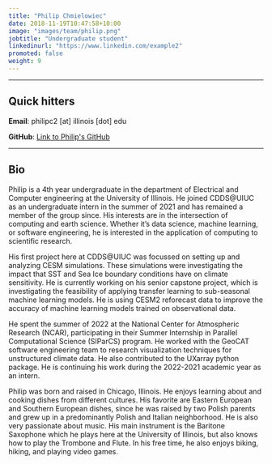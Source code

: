 ```yaml
---
title: "Philip Chmielowiec"
date: 2018-11-19T10:47:58+10:00
image: "images/team/philip.png"
jobtitle: "Undergraduate student"
linkedinurl: "https://www.linkedin.com/example2"
promoted: false
weight: 9
---
```


---
## Quick hitters
**Email**: philipc2 [at] illinois [dot] edu

**GitHub**: [Link to Philip's GitHub](https://github.com/philipc2)

---
## Bio
Philip is a 4th year undergraduate in the department of Electrical and Computer engineering at the University of Illinois. He joined CDDS@UIUC as an undergraduate intern in the summer of 2021 and has remained a member of the group since. His interests are in the intersection of computing and earth science. Whether it’s data science, machine learning, or software engineering, he is interested in the application of computing to scientific research. 

His first project here at CDDS@UIUC was focussed on setting up and analyzing CESM simulations. These simulations were investigating the impact that SST and Sea Ice boundary conditions have on climate sensitivity. He is currently working on his senior capstone project, which is investigating the feasibility of applying transfer learning to sub-seasonal machine learning models. He is using CESM2 reforecast data to improve the accuracy of machine learning models trained on observational data. 

He spent the summer of 2022 at the National Center for Atmospheric Research (NCAR), participating in their Summer Internship in Parallel Computational Science (SIParCS) program. He worked with the GeoCAT software engineering team to research visualization techniques for unstructured climate data. He also contributed to the UXarray python package. He is continuing his work during the 2022-2021 academic year as an intern. 

Philip was born and raised in Chicago, Illinois. He enjoys learning about and cooking dishes from different cultures. His favorite are Eastern European and Southern European dishes, since he was raised by two Polish parents and grew up in a predominantly Polish and Italian neighborhood. He is also very passionate about music. His main instrument is the Baritone Saxophone which he plays here at the University of Illinois, but also knows how to play the Trombone and Flute. In his free time, he also enjoys biking, hiking, and playing video games.




